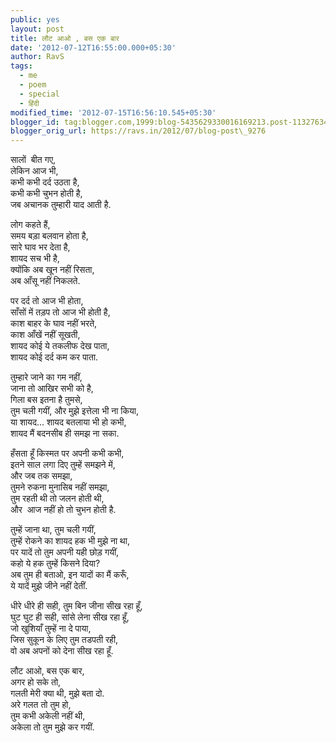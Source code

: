 ```yaml
---
public: yes
layout: post
title: लौट आओ , बस एक बार
date: '2012-07-12T16:55:00.000+05:30'
author: RavS
tags:
  - me 
  - poem 
  - special 
  - हिंदी
modified_time: '2012-07-15T16:56:10.545+05:30'
blogger_id: tag:blogger.com,1999:blog-5435629330016169213.post-1132763432759584444
blogger_orig_url: https://ravs.in/2012/07/blog-post\_9276
---
```


सालों  बीत गए,  
लेकिन आज भी,  
कभी कभी दर्द उठता है,  
कभी कभी चुभन होती है,  
जब अचानक तुम्हारी याद आती है.

लोग कहते हैं,  
समय बड़ा बलवान होता है,  
सारे घाव भर देता है,  
शायद सच भी है,  
क्योंकि अब खून नहीं रिसता,  
अब आँसू नहीं निकलते.

पर दर्द तो आज भी होता,  
साँसों में तड़प तो आज भी होती है,  
काश बाहर के घाव नहीं भरते,  
काश आँखें नहीं सूखती,  
शायद कोई ये तकलीफ देख पाता,  
शायद कोई दर्द कम कर पाता.

तुम्हारे जाने का गम नहीं,  
जाना तो आखिर सभी को है,  
गिला बस इतना है तुमसे,  
तुम चली गयीं, और मुझे इत्तेला भी ना किया,  
या शायद... शायद बतलाया भी हो कभी,  
शायद मैं बदनसीब ही समझ ना सका.

हँसता हूँ किस्मत पर अपनी कभी कभी,  
इतने साल लगा दिए तुम्हें समझने में,  
और जब तक समझा,  
तुमने रुकना मुनासिब नहीं समझा,  
तुम रहती थी तो जलन होती थी,  
और  आज नहीं हो तो चुभन होती है.

तुम्हें जाना था, तुम चली गयीं,  
तुम्हें रोकने का शायद हक भी मुझे ना था,  
पर यादें तो तुम अपनी यही छोड़ गयीं,  
कहो ये हक तुम्हें किसने दिया?  
अब तुम ही बताओ, इन यादों का मैं करूँ,  
ये यादें मुझे जीने नहीं देतीं.

धीरे धीरे ही सही, तुम बिन जीना सीख रहा हूँ,  
घुट घुट ही सही, सांसे लेना सीख रहा हूँ,  
जो खुशियाँ तुम्हें ना दे पाया,  
जिस सुकून के लिए तुम तडपती रही,  
वो अब अपनों को देना सीख रहा हूँ.

लौट आओ, बस एक बार,  
अगर हो सके तो,  
गलती मेरी क्या थी, मुझे बता दो.  
अरे गलत तो तुम हो,  
तुम कभी अकेली नहीं थी,  
अकेला तो तुम मुझे कर गयीं.
